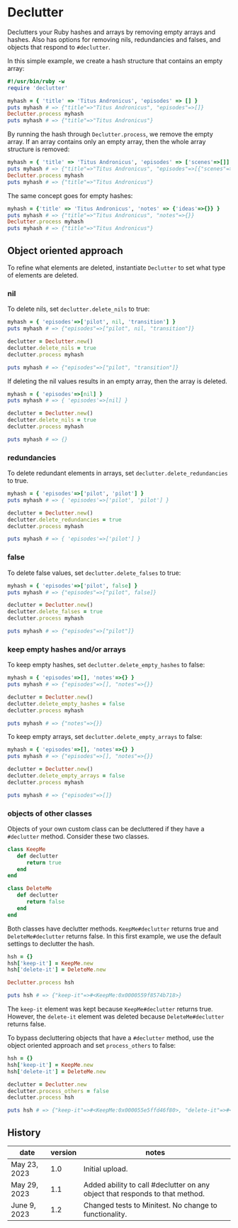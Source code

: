 # Declutter

Declutters your Ruby hashes and arrays by removing empty arrays and hashes.
Also has options for removing nils, redundancies and falses, and objects that
respond to `#declutter`.

In this simple example, we create a hash structure that contains an empty array:

```ruby
#!/usr/bin/ruby -w
require 'declutter'

myhash = { 'title' => 'Titus Andronicus', 'episodes' => [] }
puts myhash # => {"title"=>"Titus Andronicus", "episodes"=>[]}
Declutter.process myhash
puts myhash # => {"title"=>"Titus Andronicus"}
```

By running the hash through `Declutter.process`, we remove the empty array. If
an array contains only an empty array, then the whole array structure is
removed:

```ruby
myhash = { 'title' => 'Titus Andronicus', 'episodes' => ['scenes'=>[]] };
puts myhash # => {"title"=>"Titus Andronicus", "episodes"=>[{"scenes"=>[]}]}
Declutter.process myhash
puts myhash # => {"title"=>"Titus Andronicus"}
```

The same concept goes for empty hashes:

```ruby
myhash = {'title' => 'Titus Andronicus', 'notes' => {'ideas'=>{}} }
puts myhash # => {"title"=>"Titus Andronicus", "notes"=>{}}
Declutter.process myhash
puts myhash # => {"title"=>"Titus Andronicus"}
```

## Object oriented approach

To refine what elements are deleted, instantiate `Declutter` to set what type of
elements are deleted.

### nil

To delete nils, set `declutter.delete_nils` to true:

```ruby
myhash = { 'episodes'=>['pilot', nil, 'transition'] }
puts myhash # => {"episodes"=>["pilot", nil, "transition"]}

declutter = Declutter.new()
declutter.delete_nils = true
declutter.process myhash

puts myhash # => {"episodes"=>["pilot", "transition"]}
```

If deleting the nil values results in an empty array, then the array is deleted.

```ruby
myhash = { 'episodes'=>[nil] }
puts myhash # => { 'episodes'=>[nil] }

declutter = Declutter.new()
declutter.delete_nils = true
declutter.process myhash

puts myhash # => {}
```

### redundancies

To delete redundant elements in arrays, set `declutter.delete_redundancies` to
true.

```ruby
myhash = { 'episodes'=>['pilot', 'pilot'] }
puts myhash # => { 'episodes'=>['pilot', 'pilot'] }

declutter = Declutter.new()
declutter.delete_redundancies = true
declutter.process myhash

puts myhash # => { 'episodes'=>['pilot'] }
```

### false

To delete false values, set `declutter.delete_falses` to true:

```ruby
myhash = { 'episodes'=>['pilot', false] }
puts myhash # => {"episodes"=>["pilot", false]}

declutter = Declutter.new()
declutter.delete_falses = true
declutter.process myhash

puts myhash # => {"episodes"=>["pilot"]}
```

### keep empty hashes and/or arrays

To keep empty hashes, set `declutter.delete_empty_hashes` to false:

```ruby
myhash = { 'episodes'=>[], 'notes'=>{} }
puts myhash # => {"episodes"=>[], "notes"=>{}}

declutter = Declutter.new()
declutter.delete_empty_hashes = false
declutter.process myhash

puts myhash # => {"notes"=>{}}
```

To keep empty arrays, set `declutter.delete_empty_arrays` to false:

```ruby
myhash = { 'episodes'=>[], 'notes'=>{} }
puts myhash # => {"episodes"=>[], "notes"=>{}}

declutter = Declutter.new()
declutter.delete_empty_arrays = false
declutter.process myhash

puts myhash # => {"episodes"=>[]}
```

### objects of other classes

Objects of your own custom class can be decluttered if they have a `#declutter`
method. Consider these two classes.

```ruby
class KeepMe
   def declutter
      return true
   end
end

class DeleteMe
   def declutter
      return false
   end
end
```

Both classes have declutter methods. `KeepMe#declutter` returns true and
`DeleteMe#declutter` returns false. In this first example, we use the default
settings to declutter the hash.

```ruby
hsh = {}
hsh['keep-it'] = KeepMe.new
hsh['delete-it'] = DeleteMe.new

Declutter.process hsh

puts hsh # => {"keep-it"=>#<KeepMe:0x0000559f8574b718>}
```

The `keep-it` element was kept because `KeepMe#declutter` returns true. However,
the `delete-it` element was deleted because `DeleteMe#declutter` returns false.

To bypass decluttering objects that have a `#declutter` method, use the object
oriented approach and set `process_others` to false:

```ruby
hsh = {}
hsh['keep-it'] = KeepMe.new
hsh['delete-it'] = DeleteMe.new

declutter = Declutter.new
declutter.process_others = false
declutter.process hsh

puts hsh # => {"keep-it"=>#<KeepMe:0x000055e5ffd46f80>, "delete-it"=>#<DeleteMe:0x000055e5ffd46f30>}
```

## History

| date         | version | notes           |
|--------------|---------|-----------------|
| May 23, 2023 | 1.0     | Initial upload. |
| May 29, 2023 | 1.1     | Added ability to call #declutter on any object that responds to that method. |
| June 9, 2023 | 1.2     | Changed tests to Minitest. No change to functionality. |